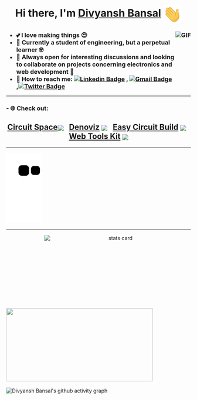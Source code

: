 <h1 align="Center">  Hi there, I'm <a href="https://idivyanshbansal.tk/">Divyansh Bansal</a>&nbsp;<img src="https://raw.githubusercontent.com/ABSphreak/ABSphreak/master/gifs/Hi.gif" width="50" valign="middle" ></h1>
<h3>
<img align="right" alt="GIF" height="160px" src="https://media.giphy.com/media/du3J3cXyzhj75IOgvA/giphy.gif">

- 💕 I love making things 😍
- 🔭 Currently a student of engineering, but a perpetual learner 🤓
- 👯 Always open for interesting discussions and looking to collaborate on projects concerning electronics and web development 🙂
- 💬 How to reach me:
[![Linkedin Badge](https://img.shields.io/badge/-LinkedIn-blue?style=flat-square&logo=Linkedin&logoColor=white&link=https://www.linkedin.com/in/idivyanshbansal/)](https://www.linkedin.com/in/idivyanshbansal/) 
, [![Gmail Badge](https://img.shields.io/badge/-Gmail-c14438?style=flat-square&logo=Gmail&logoColor=white&link=mailto:divyansh.bansal25@gmail.com)](mailto:divyansh.bansal25@gmail.com)
,[![Twitter Badge](https://img.shields.io/badge/-Divyansh-1ca0f1?style=flat-square&logo=twitter&logoColor=white&link=https://twitter.com/idivyanshbnsl)](https://twitter.com/idivyanshbnsl)

 ---
 
<h3>  
- 🌐 Check out: </h3>

<h2 align= "center"><a href="https://circuitspace.cf/">Circuit Space</a><img src="https://webtoolskit.online/assets/img/circuitspace.png" width="50" valign="middle" >&nbsp;&nbsp;
<a href="https://denoviz.web.app/">Denoviz</a> <img src="https://denoviz.web.app/assets/img/og.png" width="50" valign="middle" >&nbsp;&nbsp;
<a href="https://easycircuitbuild.tech/">Easy Circuit Build</a> <img src="https://webtoolskit.online/assets/img/easy-circuit-build.webp" width="50" valign="middle" >&nbsp;&nbsp;
<a href="https://webtoolskit.online/">Web Tools Kit</a> <img src="https://webtoolskit.online/assets/img/og.png" width="50" valign="middle" ></h2>


---

  <img src="https://raw.githubusercontent.com/idivyanshbansal/idivyanshbansal/output/github-contribution-grid-snake.svg">
  
---

  <p>
    <a align= "center" href="https://github.com/idivyanshbansal">
  <img align="right" alt= "stats card" height="200px" width="400" src="https://github-readme-streak-stats.herokuapp.com/?user=idivyanshbansal&theme=radical">
<img height="200px" width="400" src="https://github-readme-stats.vercel.app/api?username=idivyanshbansal&count_private=true&theme=radical&show_icons=true" /></a>
  </p>

  ![Divyansh Bansal's github activity graph](https://activity-graph.herokuapp.com/graph?username=idivyanshbansal&theme=redical)
    
<!--
  <img align="right" src="https://github-readme-stats.vercel.app/api/pin/?username=idivyanshbansal&repo=Bluetooth_module_AT_cmd&theme=chartreuse-dark">

  <img align="center" src="https://github-readme-stats.vercel.app/api/top-langs/?username=idivyanshbansal&theme=chartreuse-dark">
-->


<!--
**idivyanshbansal/idivyanshbansal** is a ✨ _special_ ✨ repository because its `README.md` (this file) appears on your GitHub profile.

Here are some ideas to get you started:-->
